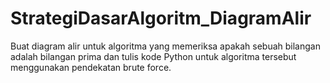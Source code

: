 # StrategiDasarAlgoritm_DiagramAlir
Buat diagram alir untuk algoritma yang memeriksa apakah sebuah bilangan adalah bilangan prima dan tulis kode Python untuk algoritma tersebut menggunakan pendekatan brute force. 
